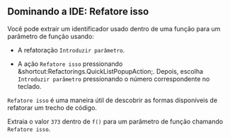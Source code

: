 ## Dominando a IDE: Refatore isso

Você pode extrair um identificador usado dentro de uma função para um parâmetro de função usando:

- A refatoração <span class="control">`Introduzir parâmetro`</span>.

- A ação <span class="control">`Refatore isso`</span> pressionando <span class="shortcut">&shortcut:Refactorings.QuickListPopupAction;</span>. Depois, escolha <span class="control">`Introduzir parâmetro`</span> pressionando o número correspondente no teclado.

<span class="control">`Refatore isso`</span> é uma maneira útil de descobrir as formas disponíveis de refatorar um trecho de código.

Extraia o valor `373` dentro de `f()` para um parâmetro de função chamando <span class="control">`Refatore isso`</span>.